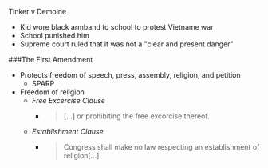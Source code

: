 Tinker v Demoine
  - Kid wore black armband to school to protest Vietname war
  - School punished him
  - Supreme court ruled that it was not a "clear and present danger"

###The First Amendment
  - Protects freedom of speech, press, assembly, religion, and petition
    * SPARP
  - Freedom of religion
    * *Free Excercise Clause*
      + >[...] or prohibiting the free excorcise thereof.
    * *Establishment Clause*
      + >Congress shall make no law respecting an establishment of religion[...]

